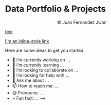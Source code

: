 # Data Portfolio & Projects



<p align="center">
© Juan Fernandez  JUan 
</p>


[text](juan.fernandez.sea@gmail.com)

[I'm an inline-style link](https://www.google.com)

Here are some ideas to get you started:

- 🔭 I’m currently working on ...
- 🌱 I’m currently learning ...
- 👯 I’m looking to collaborate on ...
- 🤔 I’m looking for help with ...
- 💬 Ask me about ...
- 📫 How to reach me: ...
- 😄 Pronouns: ...
- ⚡ Fun fact: ...
-->
